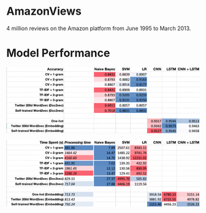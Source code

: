 # AmazonViews
4 million reviews on the Amazon platform from June 1995 to March 2013.

# Model Performance

![](https://github.com/bobleer/AmazonViews/raw/master/%5BResult%5Dperformance.png)

![](https://github.com/bobleer/AmazonViews/raw/master/%5BResult%5Dtime.png)
